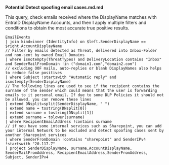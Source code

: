 **Potential Detect spoofing email cases.md.md**

This query, check emails received where the DisplayName matches with EntraID DisplayName Accounts, and then I apply multiple filters and conditions to obtain the most accurate true positive results.
```
EmailEvents
| join kind=inner (IdentityInfo) on $left.SenderDisplayName == $right.AccountDisplayName
// Filter by emails detected as Threat, delivered into Inbox-Folder and non-sent by owned Email Domains
| where isnotempty(ThreatTypes) and DeliveryLocation contains "Inbox" and SenderMailFromDomain !in ("domain1.com","domain2.com")
// excluding OOF mails, auto-replies or blank DisplayNames also helps to reduce false positives
| where Subject !startswith "Automatic reply" and isnotempty(SenderDisplayName)
// The following lines are used to see if the recipient contains the surname of the sender which could means that the user is forwarding emails to it personal email. If due to some DLP Policies it should not be allowed, you can remove these lines
| extend DNsplit=split(SenderDisplayName, " ")
| extend name = tostring(DNsplit[0])
| extend surname = tostring(DNsplit[1])
| extend surname = tolower(surname)
| where RecipientEmailAddress !contains surname
// if you have some internal services such as Sharepoint, you can add your internal Network to be excluded and detect spoofing cases sent by another Sharepoint services 
| where SenderFromDomain !contains "sharepoint" and SenderIPv4 !startswith "20.117.7"
| project SenderDisplayName, surname,AccountDisplayName, SenderMailFromAddress, RecipientEmailAddress,SenderFromAddress, Subject, SenderIPv4

```
